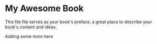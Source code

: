 # My Awesome Book

This file file serves as your book's preface, a great place to describe your book's content and ideas.

Adding some more here

